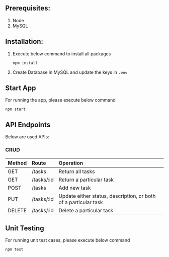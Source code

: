 ## Prerequisites:
1. Node
2. MySQL

## Installation:
1. Execute below command to install all packages

    `npm install`

2. Create Database in MySQL and update the keys in `.env`

## Start App
For running the app, please execute below command

`npm start`

## API Endpoints
Below are used APIs:

### CRUD

| Method | Route | Operation |
| ------------- |:------------- |:-----|
| GET | /tasks | Return all tasks |
| GET |	/tasks/:id | Return a particular task |
| POST | /tasks | Add new task |
| PUT | /tasks/:id | Update either status, description, or both of a particular task |
| DELETE |	/tasks/:id | Delete a particular task |

## Unit Testing
For running unit test cases, please execute below command

`npm test`
